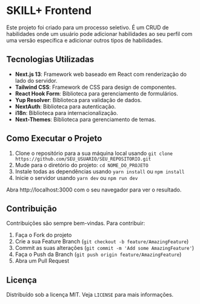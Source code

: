 # SKILL+ Frontend

Este projeto foi criado para um processo seletivo. É um CRUD de habilidades onde um usuário pode adicionar habilidades ao seu perfil com uma versão específica e adicionar outros tipos de habilidades.

## Tecnologias Utilizadas

- **Next.js 13**: Framework web baseado em React com renderização do lado do servidor.
- **Tailwind CSS**: Framework de CSS para design de componentes.
- **React Hook Form**: Biblioteca para gerenciamento de formulários.
- **Yup Resolver**: Biblioteca para validação de dados.
- **NextAuth**: Biblioteca para autenticação.
- **i18n**: Biblioteca para internacionalização.
- **Next-Themes**: Biblioteca para gerenciamento de temas.

## Como Executar o Projeto

1. Clone o repositório para a sua máquina local usando `git clone https://github.com/SEU_USUARIO/SEU_REPOSITORIO.git`
2. Mude para o diretório do projeto: `cd NOME_DO_PROJETO`
3. Instale todas as dependências usando `yarn install` ou `npm install`
4. Inicie o servidor usando `yarn dev` ou `npm run dev`

Abra http://localhost:3000 com o seu navegador para ver o resultado.

## Contribuição

Contribuições são sempre bem-vindas. Para contribuir:

1. Faça o Fork do projeto
2. Crie a sua Feature Branch (`git checkout -b feature/AmazingFeature`)
3. Commit as suas alterações (`git commit -m 'Add some AmazingFeature'`)
4. Faça o Push da Branch (`git push origin feature/AmazingFeature`)
5. Abra um Pull Request

## Licença

Distribuído sob a licença MIT. Veja `LICENSE` para mais informações.

